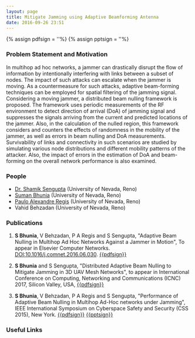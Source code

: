```yaml
---
layout: page
title: Mitigate Jamming using Adaptive Beamforming Antenna
date: 2016-09-26 23:51
---
```

{% assign pdfsign = '<i class="fa fa-file-pdf-o"></i>'%}
{% assign pptsign = '<i class="fa fa-file-powerpoint-o"></i>'%}

### Problem Statement and Motivation
In multihop ad hoc networks, a jammer can drastically disrupt the flow of information by intentionally interfering with links between a subset of nodes. The impact of such attacks can escalate when the jammer is moving. As a countermeasure for such attacks, adaptive beam-forming techniques can be employed for spatial filtering of the jamming signal. Considering a moving jammer, a distributed beam nulling framework is proposed. The framework uses periodic measurements of the RF environment to detect direction of arrival (DoA) of jamming signal and suppresses the signals arriving from the current and predicted locations of the jammer. Also, in the calculation of the nulled region, this framework considers and counters the effects of randomness in the mobility of the jammer, as well as errors in beam nulling and DoA measurements. Survivability of links and connectivity in such scenarios are studied by simulating various node distributions and different mobility patterns of the attacker. Also, the impact of errors in the estimation of DoA and beam-forming on the overall network performance is also examined.


### People
- [Dr. Shamik Sengupta](https://www.cse.unr.edu/~shamik/) (University of Nevada, Reno)
- [Suman Bhunia](http://www.sbhunia.me) (University of Nevada, Reno)
- [Paulo Alexandre Regis](http://www.pregis.me) (University of Nevada, Reno)
- Vahid Behzadan (University of Nevada, Reno)





### Publications

1. **S Bhunia**, V Behzadan, P A Regis and S Sengupta, "Adaptive Beam Nulling in Multihop Ad Hoc Networks Against a Jammer in Motion", To appear in Elsevier Computer Networks. [DOI:10.1016/j.comnet.2016.06.030](http://www.sciencedirect.com/science/article/pii/S1389128616302109).   [{{pdfsign}}](/publications/manuscripts/comnet_16.pdf)

1. **S Bhunia** and S Sengupta, "Distributed Adaptive Beam Nulling to Mitigate Jamming in 3D UAV Mesh Networks", to appear in International Conference on Computing, Networking and Communications (ICNC) 2017, Silicon Valley, USA, [{{pdfsign}}](/publications/manuscripts/icnc17_beamnull.pdf)

1. **S Bhunia**, V Behzadan, P A Regis and S Sengupta, "Performance of Adaptive Beam Nulling in Multihop Ad-Hoc networks under Jamming", IEEE International Symposium on Cyberspace Safety and Security (CSS 2015), New York.  [{{pdfsign}}](/publications/manuscripts/css15.pdf) [{{pptsign}}](/publications/manuscripts/css15.pptx)

### Useful Links
